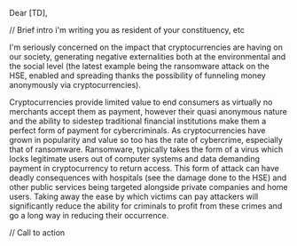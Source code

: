 Dear [TD],

// Brief intro i'm writing you as resident of your constituency, etc

I'm seriously concerned on the impact that cryptocurrencies are having on our society, generating negative externalities both at the environmental and the social level (the latest example being the ransomware attack on the HSE, enabled and spreading thanks the possibility of funneling money anonymously via cryptocurrencies).

Cryptocurrencies provide limited value to end consumers as virtually no merchants accept them as payment, however their quasi anonymous nature and the ability to sidestep traditional financial institutions make them a perfect form of payment for cybercriminals. As cryptocurrencies have grown in popularity and value so too has the rate of cybercrime, especially that of ransomware. Ransomware, typically takes the form of a virus which locks legitimate users out of computer systems and data demanding payment in cryptocurrency to return access. This form of attack can have deadly consequences with hospitals (see the damage done to the HSE) and other public services being targeted alongside private companies and home users. Taking away the ease by which victims can pay attackers will significantly reduce the ability for criminals to profit from these crimes and go a long way in reducing their occurrence.

// Call to action
